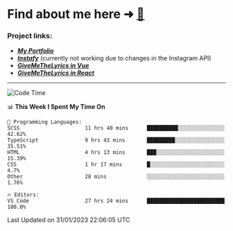 # Find about me here ➜ [🧑](https://pauabella.dev)

### Project links:
- ***[My Portfolio](https://pauabella.dev)***
- ***[Instafy](https://instafy.me)*** (currently not working due to changes in the Instagram API)
- ***[GiveMeTheLyrics in Vue](https://lyrics.pauabella.dev)***
- ***[GiveMeTheLyrics in React](https://pauabella.dev/GiveMeTheLyrics)***

---
<!--START_SECTION:waka-->
![Code Time](http://img.shields.io/badge/Code%20Time-1%2C843%20hrs%207%20mins-blue)

📊 **This Week I Spent My Time On** 

```text
💬 Programming Languages: 
SCSS                     11 hrs 40 mins      ██████████░░░░░░░░░░░░░░░   42.62% 
TypeScript               9 hrs 43 mins       █████████░░░░░░░░░░░░░░░░   35.51% 
HTML                     4 hrs 13 mins       ███░░░░░░░░░░░░░░░░░░░░░░   15.39% 
CSS                      1 hr 17 mins        █░░░░░░░░░░░░░░░░░░░░░░░░   4.7% 
Other                    28 mins             ░░░░░░░░░░░░░░░░░░░░░░░░░   1.76%

🔥 Editors: 
VS Code                  27 hrs 24 mins      █████████████████████████   100.0%

```


 Last Updated on 31/01/2023 22:06:05 UTC
<!--END_SECTION:waka-->
